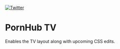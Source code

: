 [![Twitter](https://img.shields.io/badge/Twitter-@itsmidnightyo-green.svg?style=flat-square&colorB=1923a3)](https://twitter.com/itsmidnightyo)

PornHub TV
======
Enables the TV layout along with upcoming CSS edits.

